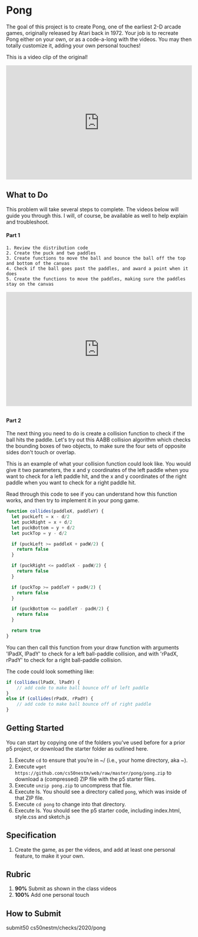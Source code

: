# Pong

The goal of this project is to create Pong, one of the earliest 2-D arcade games, originally released by Atari back in 1972. Your job is to recreate Pong 
either on your own, or as a code-a-long with the videos. You may then totally customize it, adding your own personal touches!

<style type="text/css">
.iframe_container {
	position: relative;
	padding-bottom: 56.25%; 
	padding-top: 25px;
	height: 0;
	margin-bottom: 30px;
}

.iframe_container iframe {
	position: absolute;
	top: 0;
	left: 0;
	width: 100%;
	height: 100%;
}
</style>

This is a video clip of the original!

<div class="iframe_container">
<iframe src="https://www.youtube.com/embed/fhd7FfGCdCo" title="YouTube video player" frameborder="0" allow="accelerometer; autoplay; encrypted-media; gyroscope; picture-in-picture" allowfullscreen></iframe>
</div>

## What to Do

This problem will take several steps to complete. The videos below will guide you through this. I will, of course, be available as well to help explain and troubleshoot.

#### Part 1
```
1. Review the distribution code
2. Create the puck and two paddles
3. Create functions to move the ball and bounce the ball off the top and bottom of the canvas
4. Check if the ball goes past the paddles, and award a point when it does
5. Create the functions to move the paddles, making sure the paddles stay on the canvas
```
<div class="iframe_container">
<iframe src="https://www.youtube.com/embed/M2XxTDmMZ80" frameborder="0" allow="accelerometer; autoplay; encrypted-media; gyroscope; picture-in-picture" allowfullscreen></iframe>
</div>

#### Part 2

The next thing you need to do is create a collision function to check if the ball hits the paddle. Let's try out this AABB collision algorithm which checks the bounding boxes of two objects, to make sure the four sets of opposite sides don't touch or overlap.

This is an example of what your collision function could look like. You would give it two parameters, the x and y coordinates of the left paddle when you want to check for a left paddle hit, and the x and y coordinates of the right paddle when you want to check for a right paddle hit.

Read through this code to see if you can understand how this function works, and then try to implement it in your pong game.

```javascript
function collides(paddleX, paddleY) {
  let puckLeft = x - d/2
  let puckRight = x + d/2
  let puckBottom = y + d/2
  let puckTop = y - d/2

  if (puckLeft >= paddleX + padW/2) {
    return false
  }

  if (puckRight <= paddleX - padW/2) {
    return false
  }

  if (puckTop >= paddleY + padH/2) {
    return false
  }

  if (puckBottom <= paddleY - padH/2) {
    return false
  }

  return true
}
```

You can then call this function from your draw function with arguments 'lPadX, lPadY' to check for a left ball-paddle collision, and with 'rPadX, rPadY' to check for a right ball-paddle collision.

The code could look something like:

```javascript
if (collides(lPadX, lPadY) {
    // add code to make ball bounce off of left paddle
}
else if (collides(rPadX, rPadY) {
    // add code to make ball bounce off of right paddle
}
```

## Getting Started

You can start by copying one of the folders you've used before for a prior p5 project, or download the starter folder as outlined here.

1. Execute `cd` to ensure that you’re in ~/ (i.e., your home directory, aka ~).
2. Execute `wget https://github.com/cs50nestm/web/raw/master/pong/pong.zip` to download a (compressed) ZIP file with the p5 starter files.
1. Execute `unzip pong.zip` to uncompress that file.
1. Execute ls. You should see a directory called `pong`, which was inside of that ZIP file.
1. Execute `cd pong` to change into that directory.
1. Execute ls. You should see the p5 starter code, including index.html, style.css and sketch.js

## Specification

1. Create the game, as per the videos, and add at least one personal feature, to make it your own.

## Rubric

1. **90%** Submit as shown in the class videos
1. **100%** Add one personal touch

## How to Submit

submit50 cs50nestm/checks/2020/pong
